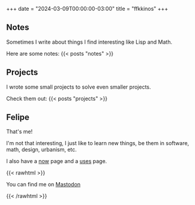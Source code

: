 +++
date = "2024-03-09T00:00:00-03:00"
title = "ffkkinos"
+++

## Notes

Sometimes I write about things I find interesting like Lisp and Math.

Here are some notes:
{{< posts "notes" >}}

## Projects

I wrote some small projects to solve even smaller projects.

Check them out:
{{< posts "projects" >}}

## Felipe

That's me!

I'm not that interesting, I just like to learn new things, be them in software,
math, design, urbanism, etc.

I also have a [now](/now) page and a [uses](/uses) page.

{{< rawhtml >}}
<p>You can find me on <a href="https://merveilles.town/@fkinoshita" rel="me" target="_blank">Mastodon</a></p>
{{< /rawhtml >}}
